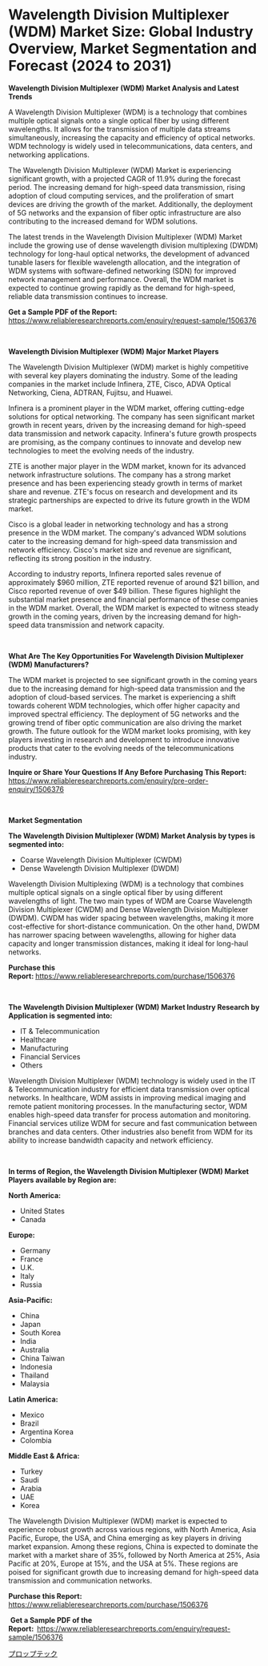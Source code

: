 <p><h1>Wavelength Division Multiplexer (WDM) Market Size: Global Industry Overview, Market Segmentation and Forecast (2024 to 2031)</h1></p><p><strong>Wavelength Division Multiplexer (WDM) Market Analysis and Latest Trends</strong></p>
<p><p>A Wavelength Division Multiplexer (WDM) is a technology that combines multiple optical signals onto a single optical fiber by using different wavelengths. It allows for the transmission of multiple data streams simultaneously, increasing the capacity and efficiency of optical networks. WDM technology is widely used in telecommunications, data centers, and networking applications.</p><p>The Wavelength Division Multiplexer (WDM) Market is experiencing significant growth, with a projected CAGR of 11.9% during the forecast period. The increasing demand for high-speed data transmission, rising adoption of cloud computing services, and the proliferation of smart devices are driving the growth of the market. Additionally, the deployment of 5G networks and the expansion of fiber optic infrastructure are also contributing to the increased demand for WDM solutions.</p><p>The latest trends in the Wavelength Division Multiplexer (WDM) Market include the growing use of dense wavelength division multiplexing (DWDM) technology for long-haul optical networks, the development of advanced tunable lasers for flexible wavelength allocation, and the integration of WDM systems with software-defined networking (SDN) for improved network management and performance. Overall, the WDM market is expected to continue growing rapidly as the demand for high-speed, reliable data transmission continues to increase.</p></p>
<p><strong>Get a Sample PDF of the Report:&nbsp;</strong> <a href="https://www.reliableresearchreports.com/enquiry/request-sample/1506376">https://www.reliableresearchreports.com/enquiry/request-sample/1506376</a></p>
<p>&nbsp;</p>
<p><strong>Wavelength Division Multiplexer (WDM) Major Market Players</strong></p>
<p><p>The Wavelength Division Multiplexer (WDM) market is highly competitive with several key players dominating the industry. Some of the leading companies in the market include Infinera, ZTE, Cisco, ADVA Optical Networking, Ciena, ADTRAN, Fujitsu, and Huawei.</p><p>Infinera is a prominent player in the WDM market, offering cutting-edge solutions for optical networking. The company has seen significant market growth in recent years, driven by the increasing demand for high-speed data transmission and network capacity. Infinera's future growth prospects are promising, as the company continues to innovate and develop new technologies to meet the evolving needs of the industry.</p><p>ZTE is another major player in the WDM market, known for its advanced network infrastructure solutions. The company has a strong market presence and has been experiencing steady growth in terms of market share and revenue. ZTE's focus on research and development and its strategic partnerships are expected to drive its future growth in the WDM market.</p><p>Cisco is a global leader in networking technology and has a strong presence in the WDM market. The company's advanced WDM solutions cater to the increasing demand for high-speed data transmission and network efficiency. Cisco's market size and revenue are significant, reflecting its strong position in the industry.</p><p>According to industry reports, Infinera reported sales revenue of approximately $960 million, ZTE reported revenue of around $21 billion, and Cisco reported revenue of over $49 billion. These figures highlight the substantial market presence and financial performance of these companies in the WDM market. Overall, the WDM market is expected to witness steady growth in the coming years, driven by the increasing demand for high-speed data transmission and network capacity.</p></p>
<p>&nbsp;</p>
<p><strong>What Are The Key Opportunities For Wavelength Division Multiplexer (WDM) Manufacturers?</strong></p>
<p><p>The WDM market is projected to see significant growth in the coming years due to the increasing demand for high-speed data transmission and the adoption of cloud-based services. The market is experiencing a shift towards coherent WDM technologies, which offer higher capacity and improved spectral efficiency. The deployment of 5G networks and the growing trend of fiber optic communication are also driving the market growth. The future outlook for the WDM market looks promising, with key players investing in research and development to introduce innovative products that cater to the evolving needs of the telecommunications industry.</p></p>
<p><strong>Inquire or Share Your Questions If Any Before Purchasing This Report:</strong> <a href="https://www.reliableresearchreports.com/enquiry/pre-order-enquiry/1506376">https://www.reliableresearchreports.com/enquiry/pre-order-enquiry/1506376</a></p>
<p>&nbsp;</p>
<p><strong>Market Segmentation</strong></p>
<p><strong>The Wavelength Division Multiplexer (WDM) Market Analysis by types is segmented into:</strong></p>
<p><ul><li>Coarse Wavelength Division Multiplexer (CWDM)</li><li>Dense Wavelength Division Multiplexer (DWDM)</li></ul></p>
<p><p>Wavelength Division Multiplexing (WDM) is a technology that combines multiple optical signals on a single optical fiber by using different wavelengths of light. The two main types of WDM are Coarse Wavelength Division Multiplexer (CWDM) and Dense Wavelength Division Multiplexer (DWDM). CWDM has wider spacing between wavelengths, making it more cost-effective for short-distance communication. On the other hand, DWDM has narrower spacing between wavelengths, allowing for higher data capacity and longer transmission distances, making it ideal for long-haul networks.</p></p>
<p><strong>Purchase this Report:&nbsp;</strong><a href="https://www.reliableresearchreports.com/purchase/1506376">https://www.reliableresearchreports.com/purchase/1506376</a></p>
<p>&nbsp;</p>
<p><strong>The Wavelength Division Multiplexer (WDM) Market Industry Research by Application is segmented into:</strong></p>
<p><ul><li>IT & Telecommunication</li><li>Healthcare</li><li>Manufacturing</li><li>Financial Services</li><li>Others</li></ul></p>
<p><p>Wavelength Division Multiplexer (WDM) technology is widely used in the IT & Telecommunication industry for efficient data transmission over optical networks. In healthcare, WDM assists in improving medical imaging and remote patient monitoring processes. In the manufacturing sector, WDM enables high-speed data transfer for process automation and monitoring. Financial services utilize WDM for secure and fast communication between branches and data centers. Other industries also benefit from WDM for its ability to increase bandwidth capacity and network efficiency.</p></p>
<p>&nbsp;</p>
<p><strong>In terms of Region, the Wavelength Division Multiplexer (WDM) Market Players available by Region are:</strong></p>
<p>
    <p> <strong> North America: </strong>
        <ul>
            <li>United States</li>
            <li>Canada</li>
        </ul>
        </p> 
    <p> <strong> Europe: </strong>
        <ul>
            <li>Germany</li>
            <li>France</li>
            <li>U.K.</li>
            <li>Italy</li>
            <li>Russia</li>
        </ul>
        </p> 
    <p> <strong> Asia-Pacific: </strong>
        <ul>
            <li>China</li>
            <li>Japan</li>
            <li>South Korea</li>
            <li>India</li>
            <li>Australia</li>
            <li>China Taiwan</li>
            <li>Indonesia</li>
            <li>Thailand</li>
            <li>Malaysia</li>
        </ul>
        </p> 
    <p> <strong> Latin America: </strong>
        <ul>
            <li>Mexico</li>
            <li>Brazil</li>
            <li>Argentina Korea</li>
            <li>Colombia</li>
        </ul>
        </p> 
    <p> <strong> Middle East & Africa: </strong>
        <ul>
            <li>Turkey</li>
            <li>Saudi</li>
            <li>Arabia</li>
            <li>UAE</li>
            <li>Korea</li>
        </ul>
    </p>
    </p>
<p><p>The Wavelength Division Multiplexer (WDM) market is expected to experience robust growth across various regions, with North America, Asia Pacific, Europe, the USA, and China emerging as key players in driving market expansion. Among these regions, China is expected to dominate the market with a market share of 35%, followed by North America at 25%, Asia Pacific at 20%, Europe at 15%, and the USA at 5%. These regions are poised for significant growth due to increasing demand for high-speed data transmission and communication networks.</p></p>
<p><strong>Purchase this Report: </strong><a href="https://www.reliableresearchreports.com/purchase/1506376">https://www.reliableresearchreports.com/purchase/1506376</a></p>
<p>&nbsp;<strong>Get a Sample PDF of the Report:&nbsp;&nbsp;</strong><a href="https://www.reliableresearchreports.com/enquiry/request-sample/1506376">https://www.reliableresearchreports.com/enquiry/request-sample/1506376</a></p>
<p><strong></strong></p>
<p><p><a href="https://github.com/SarahFahey88/Market-Research-Report-List-1/blob/main/754208412853.md">プロップテック</a></p></p>